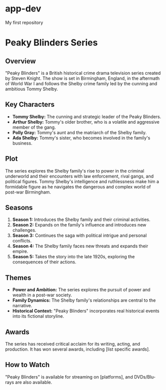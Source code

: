 # app-dev
My first repository
# Peaky Blinders Series
## Overview
"Peaky Blinders" is a British historical crime drama television series created by Steven Knight. The show is set in Birmingham, England, in the aftermath of World War I and follows the Shelby crime family led by the cunning and ambitious Tommy Shelby.

## Key Characters
- **Tommy Shelby:** The cunning and strategic leader of the Peaky Blinders.
- **Arthur Shelby:** Tommy's older brother, who is a volatile and aggressive member of the gang.
- **Polly Gray:** Tommy's aunt and the matriarch of the Shelby family.
- **Ada Shelby:** Tommy's sister, who becomes involved in the family's business.

## Plot
The series explores the Shelby family's rise to power in the criminal underworld and their encounters with law enforcement, rival gangs, and political figures. Tommy Shelby's intelligence and ruthlessness make him a formidable figure as he navigates the dangerous and complex world of post-war Birmingham.

## Seasons
1. **Season 1:** Introduces the Shelby family and their criminal activities.
2. **Season 2:** Expands on the family's influence and introduces new challenges.
3. **Season 3:** Continues the saga with political intrigue and personal conflicts.
4. **Season 4:** The Shelby family faces new threats and expands their empire.
5. **Season 5:** Takes the story into the late 1920s, exploring the consequences of their actions.

## Themes
- **Power and Ambition:** The series explores the pursuit of power and wealth in a post-war society.
- **Family Dynamics:** The Shelby family's relationships are central to the narrative.
- **Historical Context:** "Peaky Blinders" incorporates real historical events into its fictional storyline.

## Awards
The series has received critical acclaim for its writing, acting, and production. It has won several awards, including [list specific awards].

## How to Watch
"Peaky Blinders" is available for streaming on [platforms], and DVDs/Blu-rays are also available.

